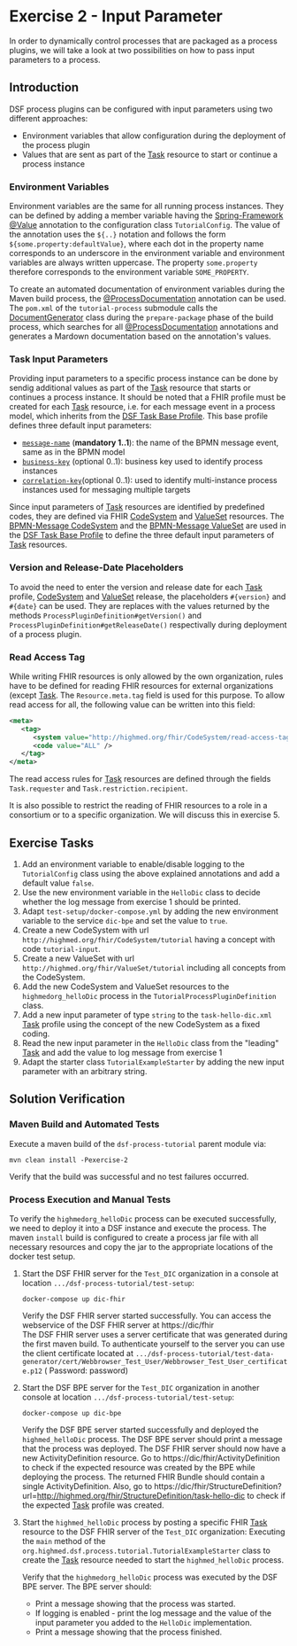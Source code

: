 # Exercise 2 - Input Parameter
In order to dynamically control processes that are packaged as a process plugins, we will take a look at two possibilities on how to pass input parameters to a process.

## Introduction
DSF process plugins can be configured with input parameters using two different approaches: 

* Environment variables that allow configuration during the deployment of the process plugin 
* Values that are sent as part of the [Task](http://hl7.org/fhir/R4/task.html) resource to start or continue a process instance

### Environment Variables
Environment variables are the same for all running process instances. They can be defined by adding a member variable having the [Spring-Framework @Value](https://docs.spring.io/spring-framework/docs/current/reference/html/core.html#beans-value-annotations) annotation to the configuration class `TutorialConfig`. The value of the annotation uses the `${..}` notation and follows the form `${some.property:defaultValue}`, where each dot in the property name corresponds to an underscore in the environment variable and environment variables are always written uppercase. The property `some.property` therefore corresponds to the environment variable `SOME_PROPERTY`.

To create an automated documentation of environment variables during the Maven build process, the [@ProcessDocumentation](https://github.com/highmed/highmed-dsf/blob/main/dsf-tools/dsf-tools-documentation-generator/src/main/java/org/highmed/dsf/tools/generator/ProcessDocumentation.java) annotation can be used. The `pom.xml` of the `tutorial-process` submodule calls the [DocumentGenerator](https://github.com/highmed/highmed-dsf/blob/main/dsf-tools/dsf-tools-documentation-generator/src/main/java/org/highmed/dsf/tools/generator/DocumentationGenerator.java) class during the `prepare-package` phase of the build process, which searches for all [@ProcessDocumentation](https://github.com/highmed/highmed-dsf/blob/main/dsf-tools/dsf-tools-documentation-generator/src/main/java/org/highmed/dsf/tools/generator/ProcessDocumentation.java) annotations and generates a Mardown documentation based on the annotation's values.

### Task Input Parameters
Providing input parameters to a specific process instance can be done by sendig additional values as part of the [Task](http://hl7.org/fhir/R4/task.html) resource that starts or continues a process instance. It should be noted that a FHIR profile must be created for each [Task](http://hl7.org/fhir/R4/task.html) resource, i.e. for each message event in a process model, which inherits from the [DSF Task Base Profile](https://github.com/highmed/highmed-dsf/blob/main/dsf-fhir/dsf-fhir-validation/src/main/resources/fhir/StructureDefinition/highmed-task-base-0.5.0.xml). This base profile defines three default input parameters:

* [`message-name`](https://github.com/highmed/highmed-dsf/blob/f372b757b22d59b3594a220f7f380c60aa6f00b8/dsf-fhir/dsf-fhir-validation/src/main/resources/fhir/StructureDefinition/highmed-task-base-0.5.0.xml#L106-L145) (**mandatory 1..1**): the name of the BPMN message event, same as in the BPMN model
* [`business-key`](https://github.com/highmed/highmed-dsf/blob/f372b757b22d59b3594a220f7f380c60aa6f00b8/dsf-fhir/dsf-fhir-validation/src/main/resources/fhir/StructureDefinition/highmed-task-base-0.5.0.xml#L146-L184) (optional 0..1): business key used to identify process instances
* [`correlation-key`](https://github.com/highmed/highmed-dsf/blob/f372b757b22d59b3594a220f7f380c60aa6f00b8/dsf-fhir/dsf-fhir-validation/src/main/resources/fhir/StructureDefinition/highmed-task-base-0.5.0.xml#L185-L223)(optional 0..1): used to identify multi-instance process instances used for messaging multiple targets

Since input parameters  of [Task](http://hl7.org/fhir/R4/task.html) resources are identified by predefined codes, they are defined via FHIR [CodeSystem](http://hl7.org/fhir/R4/codesystem.html) and [ValueSet](http://hl7.org/fhir/R4/valueset.html) resources. The [BPMN-Message CodeSystem](https://github.com/highmed/highmed-dsf/blob/main/dsf-fhir/dsf-fhir-validation/src/main/resources/fhir/CodeSystem/highmed-bpmn-message-0.5.0.xml) and the [BPMN-Message ValueSet](
https://github.com/highmed/highmed-dsf/blob/main/dsf-fhir/dsf-fhir-validation/src/main/resources/fhir/ValueSet/highmed-bpmn-message-0.5.0.xml) are used in the [DSF Task Base Profile](https://github.com/highmed/highmed-dsf/blob/main/dsf-fhir/dsf-fhir-validation/src/main/resources/fhir/StructureDefinition/highmed-task-base-0.5.0.xml) to define the three default input parameters of [Task](http://hl7.org/fhir/R4/task.html) resources.

### Version and Release-Date Placeholders
To avoid the need to enter the version and release date for each [Task](http://hl7.org/fhir/R4/task.html) profile, [CodeSystem](http://hl7.org/fhir/R4/codesystem.html) and [ValueSet](http://hl7.org/fhir/R4/valueset.html) release, the placeholders `#{version}` and `#{date}` can be used. They are replaces with the values returned by the methods `ProcessPluginDefinition#getVersion()` and `ProcessPluginDefinition#getReleaseDate()` respectivally during deployment of a process plugin.

### Read Access Tag
While writing FHIR resources is only allowed by the own organization, rules have to be defined for reading FHIR resources for external organizations (except [Task](http://hl7.org/fhir/R4/task.html). The `Resource.meta.tag` field is used for this purpose. To allow read access for all, the following value can be written into this field:

```xml
<meta>
   <tag>
      <system value="http://highmed.org/fhir/CodeSystem/read-access-tag" />
      <code value="ALL" />
   </tag>
</meta>
```

The read access rules for [Task](http://hl7.org/fhir/R4/task.html) resources are defined through the fields `Task.requester` and `Task.restriction.recipient`.

It is also possible to restrict the reading of FHIR resources to a role in a consortium or to a specific organization. We will discuss this in exercise 5.

## Exercise Tasks
1. Add an environment variable to enable/disable logging to the `TutorialConfig` class using the above explained
   annotations and add a default value `false`.
2. Use the new environment variable in the `HelloDic` class to decide whether the log message from exercise 1 should be
   printed.
3. Adapt `test-setup/docker-compose.yml` by adding the new environment variable to the service `dic-bpe` and set the
   value to `true`.
4. Create a new CodeSystem with url `http://highmed.org/fhir/CodeSystem/tutorial` having a concept with
   code `tutorial-input`.
5. Create a new ValueSet with url `http://highmed.org/fhir/ValueSet/tutorial` including all concepts from the
   CodeSystem.
6. Add the new CodeSystem and ValueSet resources to the `highmedorg_helloDic` process in
   the `TutorialProcessPluginDefinition` class.
7. Add a new input parameter of type `string` to the `task-hello-dic.xml` [Task](http://hl7.org/fhir/R4/task.html)
   profile using the concept of the new CodeSystem as a fixed coding.
8. Read the new input parameter in the `HelloDic` class from the "leading" [Task](http://hl7.org/fhir/R4/task.html) and
   add the value to log message from exercise 1
9. Adapt the starter class `TutorialExampleStarter` by adding the new input parameter with an arbitrary string.

## Solution Verification
### Maven Build and Automated Tests
Execute a maven build of the `dsf-process-tutorial` parent module via:

```
mvn clean install -Pexercise-2
```

Verify that the build was successful and no test failures occurred.

### Process Execution and Manual Tests
To verify the `highmedorg_helloDic` process can be executed successfully, we need to deploy it into a DSF instance and
execute the process. The maven `install` build is configured to create a process jar file with all necessary resources
and copy the jar to the appropriate locations of the docker test setup.

1. Start the DSF FHIR server for the `Test_DIC` organization in a console at
   location `.../dsf-process-tutorial/test-setup`:
   ```
   docker-compose up dic-fhir
   ```
   Verify the DSF FHIR server started successfully. You can access the webservice of the DSF FHIR server
   at https://dic/fhir  
   The DSF FHIR server uses a server certificate that was generated during the first maven build. To authenticate
   yourself to the server you can use the client certificate located
   at `.../dsf-process-tutorial/test-data-generator/cert/Webbrowser_Test_User/Webbrowser_Test_User_certificate.p12` (
   Password: password)

2. Start the DSF BPE server for the `Test_DIC` organization in another console at
   location `.../dsf-process-tutorial/test-setup`:
   ```
   docker-compose up dic-bpe
   ```
   Verify the DSF BPE server started successfully and deployed the `highmed_helloDic` process. The DSF BPE server should
   print a message that the process was deployed. The DSF FHIR server should now have a new ActivityDefinition resource.
   Go to https://dic/fhir/ActivityDefinition to check if the expected resource was created by the BPE while deploying
   the process. The returned FHIR Bundle should contain a single ActivityDefinition. Also, go
   to https://dic/fhir/StructureDefinition?url=http://highmed.org/fhir/StructureDefinition/task-hello-dic to check if
   the expected [Task](http://hl7.org/fhir/R4/task.html) profile was created.

3. Start the `highmed_helloDic` process by posting a specific FHIR [Task](http://hl7.org/fhir/R4/task.html) resource to the DSF FHIR server of the `Test_DIC` organization:
   Executing the `main` method of the `org.highmed.dsf.process.tutorial.TutorialExampleStarter` class to create the [Task](http://hl7.org/fhir/R4/task.html) resource needed to start the `highmed_helloDic` process.

   Verify that the `highmedorg_helloDic` process was executed by the DSF BPE server. The BPE server should:
    * Print a message showing that the process was started.
    * If logging is enabled - print the log message and the value of the input parameter you added to the `HelloDic`
      implementation.
    * Print a message showing that the process finished.